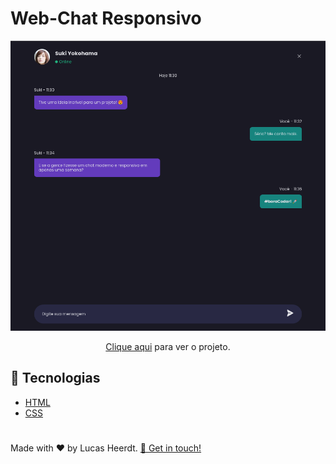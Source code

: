 # Web-Chat Responsivo

![image](https://raw.githubusercontent.com/lcsheerdt/Web-Chat/main/2023-02-03_19-35.png)

<p align="center"><a href="https://web-chat-sooty.vercel.app/">Clique aqui</a> para ver o projeto.</p>

## :rocket: Tecnologias
 - [HTML](https://developer.mozilla.org/pt-BR/docs/Web/HTML)
 - [CSS](https://www.w3schools.com/css/)
 #
 <p> Made with ♥ by Lucas Heerdt. <a href="https://www.linkedin.com/in/lucasheerdt/">👋 Get in touch!</a></p>
